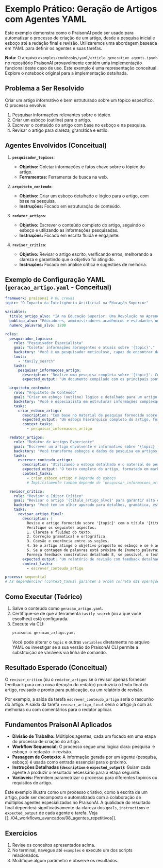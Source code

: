 # Exemplo Prático: Geração de Artigos com Agentes YAML

Este exemplo demonstra como o PraisonAI pode ser usado para automatizar o processo de criação de um artigo, desde a pesquisa inicial e esboço até a redação final e revisão. Utilizaremos uma abordagem baseada em YAML para definir os agentes e suas tarefas.

**Nota:** O arquivo `examples/cookbooks/yaml/article_generation_agents.ipynb` no repositório PraisonAI provavelmente contém uma implementação funcional deste caso de uso. Este exemplo é uma representação conceitual. Explore o notebook original para a implementação detalhada.

## Problema a Ser Resolvido

Criar um artigo informativo e bem estruturado sobre um tópico específico. O processo envolve:
1.  Pesquisar informações relevantes sobre o tópico.
2.  Criar um esboço (outline) para o artigo.
3.  Escrever o conteúdo do artigo com base no esboço e na pesquisa.
4.  Revisar o artigo para clareza, gramática e estilo.

## Agentes Envolvidos (Conceitual)

1.  **`pesquisador_topicos`**:
    *   **Objetivo:** Coletar informações e fatos chave sobre o tópico do artigo.
    *   **Ferramentas:** Ferramenta de busca na web.

2.  **`arquiteto_conteudo`**:
    *   **Objetivo:** Criar um esboço detalhado e lógico para o artigo, com base na pesquisa.
    *   **Instruções:** Focado em estruturação de conteúdo.

3.  **`redator_artigos`**:
    *   **Objetivo:** Escrever o conteúdo completo do artigo, seguindo o esboço e utilizando as informações pesquisadas.
    *   **Instruções:** Focado em escrita fluida e engajante.

4.  **`revisor_critico`**:
    *   **Objetivo:** Revisar o artigo escrito, verificando erros, melhorando a clareza e garantindo que o objetivo foi atingido.
    *   **Instruções:** Focado em análise crítica e sugestões de melhoria.

## Exemplo de Configuração YAML (`geracao_artigo.yaml` - Conceitual)

```yaml
framework: praisonai # Ou crewai
topic: "O Impacto da Inteligência Artificial na Educação Superior"

variables:
  titulo_artigo_alvo: "IA na Educação Superior: Uma Revolução no Aprendizado"
  publico_alvo: "Educadores, administradores acadêmicos e estudantes universitários"
  numero_palavras_alvo: 1200

roles:
  pesquisador_topicos:
    role: "Pesquisador Especialista"
    goal: "Coletar informações abrangentes e atuais sobre '{topic}'."
    backstory: "Você é um pesquisador meticuloso, capaz de encontrar dados relevantes, estudos de caso e opiniões de especialistas."
    tools:
      - "tavily_search"
    tasks:
      pesquisar_informacoes_artigo:
        description: "Realize uma pesquisa completa sobre '{topic}'. Colete dados sobre aplicações atuais, benefícios, desafios, e o futuro da IA neste contexto. Priorize fontes acadêmicas e reportagens de tecnologia confiáveis dos últimos 2 anos."
        expected_output: "Um documento compilado com os principais pontos de informação, links para fontes, e citações relevantes, organizado por subtemas."

  arquiteto_conteudo:
    role: "Arquiteto de Conteúdo"
    goal: "Criar um esboço (outline) lógico e detalhado para um artigo sobre '{topic}' com o título '{titulo_artigo_alvo}'."
    backstory: "Você é especialista em estruturar informações complexas de forma clara e sequencial para artigos e relatórios."
    tasks:
      criar_esboco_artigo:
        description: "Com base no material de pesquisa fornecido sobre '{topic}', crie um esboço detalhado para um artigo intitulado '{titulo_artigo_alvo}'. O esboço deve incluir: Introdução (com gancho e tese), seções principais (com 3-5 pontos chave cada), subseções se necessário, e Conclusão (com resumo e chamada para ação ou reflexão). O artigo deve ser direcionado para {publico_alvo} e ter aproximadamente {numero_palavras_alvo} palavras."
        expected_output: "Um esboço hierárquico completo do artigo, formatado em markdown, pronto para ser usado pelo redator."
        context_tasks:
          - pesquisar_informacoes_artigo

  redator_artigos:
    role: "Redator de Artigos Experiente"
    goal: "Escrever um artigo envolvente e informativo sobre '{topic}', seguindo o esboço e usando a pesquisa fornecida."
    backstory: "Você transforma esboços e dados de pesquisa em artigos bem escritos, com linguagem clara e adaptada ao público-alvo."
    tasks:
      escrever_conteudo_artigo:
        description: "Utilizando o esboço detalhado e o material de pesquisa sobre '{topic}', escreva o conteúdo completo do artigo '{titulo_artigo_alvo}'. Siga a estrutura do esboço, desenvolva cada ponto com as informações pesquisadas, e mantenha um tom apropriado para {publico_alvo}. O artigo deve ter aproximadamente {numero_palavras_alvo} palavras."
        expected_output: "O texto completo do artigo, formatado em markdown."
        context_tasks:
          - criar_esboco_artigo # Depende do esboço
          # Implicitamente também depende de 'pesquisar_informacoes_artigo' via 'criar_esboco_artigo'

  revisor_critico:
    role: "Revisor e Editor Crítico"
    goal: "Revisar o artigo '{titulo_artigo_alvo}' para garantir alta qualidade, clareza, precisão e coesão, sugerindo melhorias."
    backstory: "Você tem um olhar apurado para detalhes, gramática, estilo e lógica argumentativa. Seu objetivo é elevar a qualidade do texto."
    tasks:
      revisar_artigo_final:
        description: |
          Revise o artigo fornecido sobre '{topic}' com o título '{titulo_artigo_alvo}'.
          Verifique os seguintes aspectos:
          1. Clareza e fluidez do texto.
          2. Correção gramatical e ortográfica.
          3. Coesão e coerência entre as seções.
          4. Se o artigo atinge o objetivo proposto no esboço e se é adequado para o {publico_alvo}.
          5. Se a contagem de palavras está próxima de {numero_palavras_alvo}.
          Forneça feedback construtivo detalhado E, se possível, o texto com as correções diretas ou sugestões de reescrita incorporadas.
        expected_output: "Um relatório de revisão com feedback detalhado e/ou o texto do artigo com as revisões sugeridas/aplicadas."
        context_tasks:
          - escrever_conteudo_artigo

process: sequential
# As dependências (context_tasks) garantem a ordem correta das operações.
```

## Como Executar (Teórico)

1.  Salve o conteúdo como `geracao_artigo.yaml`.
2.  Certifique-se de que a ferramenta `tavily_search` (ou a que você escolheu) está configurada.
3.  Execute via CLI:
    ```bash
    praisonai geracao_artigo.yaml
    ```
    Você pode alterar o `topic` e outras `variables` diretamente no arquivo YAML ou investigar se a sua versão do PraisonAI CLI permite a substituição de variáveis via linha de comando.

## Resultado Esperado (Conceitual)

O `revisor_critico` (ou o `redator_artigos` se o revisor apenas fornecer feedback para uma nova iteração do redator) produziria o texto final do artigo, revisado e pronto para publicação, ou um relatório de revisão.

Por exemplo, a saída da tarefa `escrever_conteudo_artigo` seria o rascunho do artigo. A saída da tarefa `revisar_artigo_final` seria o artigo já com as melhorias ou com comentários para o redator aplicar.

## Fundamentos PraisonAI Aplicados

*   **Divisão de Trabalho:** Múltiplos agentes, cada um focado em uma etapa do processo de criação do artigo.
*   **Workflow Sequencial:** O processo segue uma lógica clara: pesquisa -> esboço -> redação -> revisão.
*   **Passagem de Contexto:** A informação gerada por um agente (pesquisa, esboço) é usada como entrada essencial para o próximo.
*   **Instruções Detalhadas (`description` e `expected_output`):** Guiam cada agente a produzir o resultado necessário para a etapa seguinte.
*   **Variáveis:** Permitem parametrizar o processo para diferentes tópicos ou requisitos de artigo.

Este exemplo illustra como um processo criativo, como a escrita de um artigo, pode ser decomposto e automatizado com a colaboração de múltiplos agentes especializados no PraisonAI. A qualidade do resultado final dependerá significativamente da clareza dos `goals`, `instructions` e `expected_output` de cada agente e tarefa.
Veja [[../04_workflows_avancados/08_agentes_repetitivos]].

## Exercícios

1. Revise os conceitos apresentados acima.
2. No terminal, navegue até `examples` e execute um dos scripts relacionados.
3. Modifique algum parâmetro e observe os resultados.
